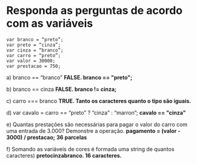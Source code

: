 # Responda as perguntas de acordo com as variáveis
```
var branco = “preto”;
var preto = “cinza”;
var cinza = “branco”;
var carro = “preto”;
var valor = 30000;
var prestacao = 750;
```

a) branco == “branco”
**FALSE. branco == "preto";**

b) branco == cinza
**FALSE. branco != cinza;**

c) carro === branco
**TRUE. Tanto os caracteres quanto o tipo são iguais.**

d) var cavalo = carro == “preto” ? “cinza” : “marron”;
**cavalo == "cinza"**

e) Quantas prestações são necessárias para pagar o valor do carro com uma entrada
de 3.000? Demonstre a operação.
**pagamento = (valor - 3000) / prestacao;**
**36 parcelas**

f) Somando as variáveis de cores é formada uma string de quantos caracteres)
**pretocinzabranco. 16 caracteres.**
